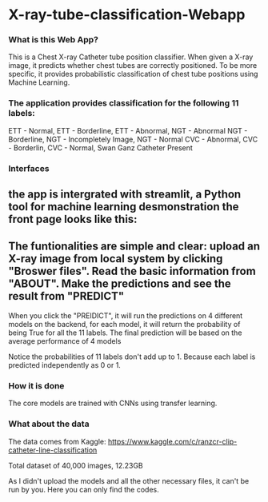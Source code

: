# X-ray-tube-classification-Webapp

### What is this Web App?
This is a Chest X-ray Catheter tube position classifier. When given a X-ray image, it predicts whether chest tubes are correctly positioned.
To be more specific, it provides probabilistic classification of chest tube positions using Machine Learning.

### The application provides classification for the following 11 labels:
ETT - Normal, ETT - Borderline, ETT - Abnormal, NGT - Abnormal
NGT - Borderline, NGT - Incompletely Image, NGT - Normal
CVC - Abnormal, CVC - Borderlin, CVC - Normal, Swan Ganz Catheter Present



### Interfaces
the app is intergrated with streamlit, a Python tool for machine learning desmonstration
the front page looks like this:
------------------------------------
The funtionalities are simple and clear: upload an X-ray image from local system by clicking "Broswer files".
Read the basic information from "ABOUT".
Make the predictions and see the result from "PREDICT"
----------------------------------------
When you click the "PREIDICT", it will run the predictions on 4 different models on the backend, for each model, it will return the probability of being True for all the 11 labels. 
The final prediction will be based on the average performance of 4 models

Notice the probabilities of 11 labels don't add up to 1. Because each label is predicted independently as 0 or 1.

### How it is done
The core models are trained with CNNs using transfer learning.

### What about the data
The data comes from Kaggle: https://www.kaggle.com/c/ranzcr-clip-catheter-line-classification

Total dataset of 40,000 images, 12.23GB

As I didn't upload the models and all the other necessary files, it can't be run by you. Here you can only find the codes.


